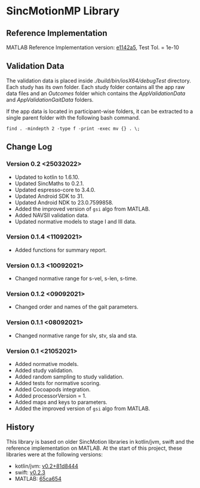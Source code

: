 # SincMotionMP Library

## Reference Implementation

MATLAB Reference Implementation version: [e1142a5](https://github.com/GallVp/innerEarMatlab/commit/e1142a56ab229c11319e13a1c9e462e8bb3ad136), Test Tol. = 1e-10

## Validation Data

The validation data is placed inside *./build/bin/iosX64/debugTest* directory. Each study has its own folder. Each study folder contains all the app raw data files and an *Outcomes* folder which contains the *AppValidationData* and *AppValidationGaitData* folders.

If the app data is located in participant-wise folders, it can be extracted to a single parent folder with the following bash command.

```shell
find . -mindepth 2 -type f -print -exec mv {} . \;
```

## Change Log

### Version 0.2 <25032022>

+ Updated to kotlin to 1.6.10.
+ Updated SincMaths to 0.2.1.
+ Updated espresso-core to 3.4.0.
+ Updated Android SDK to 31.
+ Updated Android NDK to 23.0.7599858.
+ Added the improved version of `gsi` algo from MATLAB.
+ Added NAVSII validation data.
+ Updated normative models to stage I and III data.

### Version 0.1.4 <11092021>

+ Added functions for summary report.

### Version 0.1.3 <10092021>

+ Changed normative range for s-vel, s-len, s-time.

### Version 0.1.2 <09092021>

+ Changed order and names of the gait parameters.

### Version 0.1.1 <08092021>

+ Changed normative range for slv, stv, sla and sta.

### Version 0.1 <21052021>

+ Added normative models.
+ Added study validation.
+ Added random sampling to study validation.
+ Added tests for normative scoring.
+ Added Cocoapods integration.
+ Added processorVersion = 1.
+ Added maps and keys to parameters.
+ Added the improved version of `gsi` algo from MATLAB.

## History

This library is based on older SincMotion libraries in kotlin/jvm, swift and the reference implementation on MATLAB. At the start of this project, these libraries were at the following versions:

+ kotlin/jvm: [v0.2+81d8444](https://github.com/GallVp/libsinc-android/commit/81d84447a46d203ce60b51d7d6e311a371cfebe4)
+ swift: [v0.2.3](https://github.com/GallVp/SincMotion/tree/v0.2.3)
+ MATLAB: [65ca654](https://github.com/GallVp/innerEarMatlab/commit/65ca654f33a305918c55f07270e3278461503fb5)
